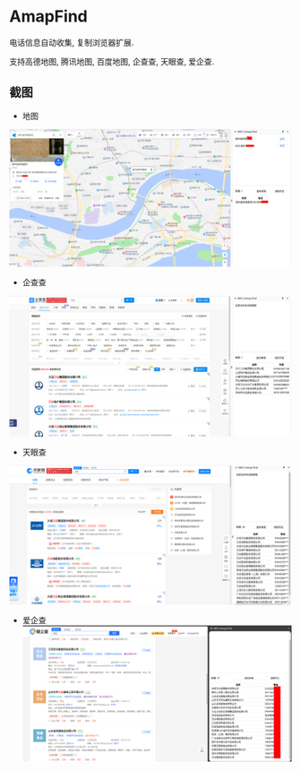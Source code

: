 # AmapFind

电话信息自动收集, 复制浏览器扩展.

支持高德地图, 腾讯地图, 百度地图, 企查查, 天眼查, 爱企查.

## 截图

- 地图

![](./imgs/2024-08-22_10-01.png)

- 企查查

![](./imgs/2024-08-22_09-58.png)

- 天眼查

![](./imgs/2024-08-22_09-59.png)

- 爱企查
![](./imgs/2024-09-06_13-06.png)
